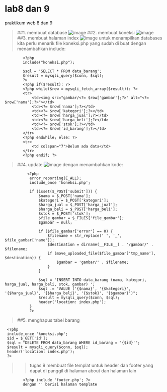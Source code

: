 # lab8 dan 9
praktikum web 8 dan 9

>##1. membuat database
![image](https://github.com/user-attachments/assets/4c68b20a-2ff1-4cc4-8077-14fd5f0e35b8)
>##2. membuat koneksi
![image](https://github.com/user-attachments/assets/7784e4f3-ebec-4f24-9bf0-b94ef43eb029)
>##3. membuat halaman index
![image](https://github.com/user-attachments/assets/4fe6aab0-b8c0-4e43-afcd-3e639d97e48a)
>untuk menampilkan databases kita perlu menarik file koneksi.php yang sudah di buat dengan menambahkan include:
><!-- untuk mengambil koneksi -->
            <?php
            include("koneksi.php");

            $sql = 'SELECT * FROM data_barang';
            $result = mysqli_query($conn, $sql);
            ?>
            <?php if($result): ?>
            <?php while($row = mysqli_fetch_array($result)): ?>
            <tr>
                <td><img src="gambar/<?= $row['gambar'];?>" alt="<?= $row['nama'];?>"></td>
                <td><?= $row['nama'];?></td>
                <td><?= $row['kategori'];?></td>
                <td><?= $row['harga_jual'];?></td>
                <td><?= $row['harga_beli'];?></td>
                <td><?= $row['stok'];?></td>
                <td><?= $row['id_barang'];?></td>
            </tr>
            <?php endwhile; else: ?>
            <tr>
                <td colspan="7">Belum ada data</td>
            </tr>
            <?php endif; ?>
>##4. update
![image](https://github.com/user-attachments/assets/74f05f68-7c20-4124-abb8-7f32ebeee183)
>dengan menambahkan kode:

              <?php
               error_reporting(E_ALL);
               include_once 'koneksi.php';
               
               if (isset($_POST['submit'])) {
                   $nama = $_POST['nama'];
                   $kategori = $_POST['kategori'];
                   $harga_jual = $_POST['harga_jual'];
                   $harga_beli = $_POST['harga_beli'];
                   $stok = $_POST['stok'];
                   $file_gambar = $_FILES['file_gambar'];
                   $gambar = null;
               
                   if ($file_gambar['error'] == 0) {
                       $filename = str_replace(' ', '_', $file_gambar['name']);
                       $destination = dirname(__FILE__) . '/gambar/' . $filename;
                       if (move_uploaded_file($file_gambar['tmp_name'], $destination)) {
                           $gambar = 'gambar/' . $filename;
                       }
                   }
               
                   $sql = 'INSERT INTO data_barang (nama, kategori, harga_jual, harga_beli, stok, gambar) ';
                   $sql .= "VALUE ('{$nama}', '{$kategori}', '{$harga_jual}', '{$harga_beli}', '{$stok}', '{$gambar}')";
                   $result = mysqli_query($conn, $sql);
                   header('location: index.php');
               }
               ?>
>##5. menghapus tabel barang
    
     <?php
     include_once 'koneksi.php';
     $id = $_GET['id'];
     $sql = "DELETE FROM data_barang WHERE id_barang = '{$id}'";
     $result = mysqli_query($conn, $sql);
     header('location: index.php');
     ?>

     
>> tugas 9 membuat file templat untuk header dan footer yang dapat di panggil di halaman about dan halaman lain

            <?php include 'footer.php'; ?>
            dengan '' berisi halaman template
